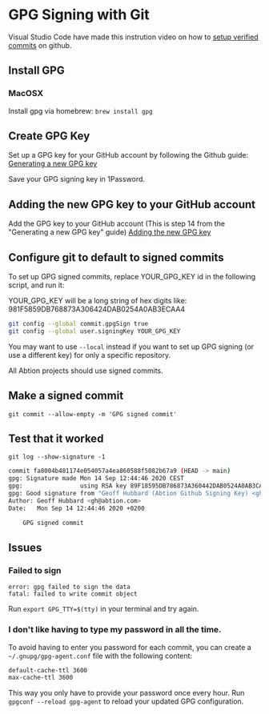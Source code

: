 # GPG Signing with Git

Visual Studio Code have made this instrution video on how to [setup verified commits](https://youtube.com/shorts/oIGzfvBb6Hk) on github.

## Install GPG
### MacOSX
Install gpg via homebrew: `brew install gpg`

## Create GPG Key

Set up a GPG key for your GitHub account by following the Github guide:
[Generating a new GPG key](https://docs.github.com/en/authentication/managing-commit-signature-verification/generating-a-new-gpg-key)

Save your GPG signing key in 1Password.

## Adding the new GPG key to your GitHub account

Add the GPG key to your GitHub account (This is step 14 from the "Generating a new GPG key" guide)
[Adding the new GPG key](https://docs.github.com/en/authentication/managing-commit-signature-verification/adding-a-new-gpg-key-to-your-github-account)

## Configure git to default to signed commits

To set up GPG signed commits, replace YOUR_GPG_KEY id in the following script, and run it:

YOUR_GPG_KEY will be a long string of hex digits like: 981F5859DB768873A306424DAB0254A0AB3ECAA4

```sh
git config --global commit.gpgSign true
git config --global user.signingKey YOUR_GPG_KEY
```

You may want to use `--local` instead if you want to set up GPG signing (or use a different key) 
for only a specific repository. 

All Abtion projects should use signed commits.


## Make a signed commit

`git commit --allow-empty -m 'GPG signed commit'`

## Test that it worked


`git log --show-signature -1`

```sh
commit fa8004b481174e054057a4ea860588f5082b67a9 (HEAD -> main)
gpg: Signature made Mon 14 Sep 12:44:46 2020 CEST
gpg:                using RSA key 89F18595DB786873A360442DAB0524A0AB3CAE4A
gpg: Good signature from "Geoff Hubbard (Abtion Github Signing Key) <gh@abtion.com>" [ultimate]
Author: Geoff Hubbard <gh@abtion.com>
Date:   Mon Sep 14 12:44:46 2020 +0200

    GPG signed commit
```



## Issues

### Failed to sign
```
error: gpg failed to sign the data
fatal: failed to write commit object
```

Run `export GPG_TTY=$(tty)` in your terminal and try again.


### I don't like having to type my password in all the time.

To avoid having to enter you password for each commit, you can create a
`~/.gnupg/gpg-agent.conf` file with the following content:

```sh
default-cache-ttl 3600
max-cache-ttl 3600
```

This way you only have to provide your password once every hour.
Run `gpgconf --reload gpg-agent` to reload your updated GPG configuration.


